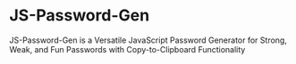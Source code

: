 # JS-Password-Gen
JS-Password-Gen is a Versatile JavaScript Password Generator for Strong, Weak, and Fun Passwords with Copy-to-Clipboard Functionality

